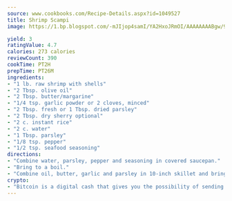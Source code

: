 ```yaml
---
source: www.cookbooks.com/Recipe-Details.aspx?id=1049527
title: Shrimp Scampi
image: https://1.bp.blogspot.com/-mJIjop4samI/YA2HxoJRmOI/AAAAAAAABgw/9Q6cN5purxQQ0M3111-VxRXtHYk4x987wCLcBGAsYHQ/s320/19.png

yield: 3
ratingValue: 4.7
calories: 273 calories
reviewCount: 390
cookTime: PT2H
prepTime: PT26M
ingredients:
- "1 lb. raw shrimp with shells"
- "2 Tbsp. olive oil"
- "2 Tbsp. butter/margarine"
- "1/4 tsp. garlic powder or 2 cloves, minced"
- "2 Tbsp. fresh or 1 Tbsp. dried parsley"
- "2 Tbsp. dry sherry optional"
- "2 c. instant rice"
- "2 c. water"
- "1 Tbsp. parsley"
- "1/8 tsp. pepper"
- "1/2 tsp. seafood seasoning"
directions:
- "Combine water, parsley, pepper and seasoning in covered saucepan."
- "Bring to a boil."
- "Combine oil, butter, garlic and parsley in 10-inch skillet and bring to frying temperature."
crypto:
- "Bitcoin is a digital cash that gives you the possibility of sending money all over the world, instantly and without a fee."
---
```

